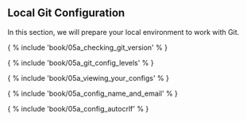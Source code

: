 ## Local Git Configuration

In this section, we will prepare your local environment to work with Git.

{ % include 'book/05a_checking_git_version' % }

{ % include 'book/05a_git_config_levels' % }

{ % include 'book/05a_viewing_your_configs' % }

{ % include 'book/05a_config_name_and_email' % }

{ % include 'book/05a_config_autocrlf' % }
